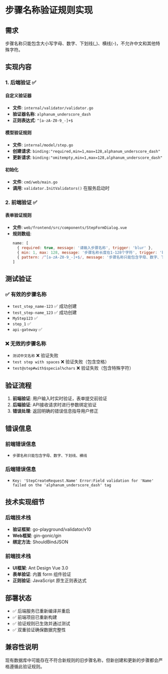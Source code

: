 # 步骤名称验证规则实现

## 需求
步骤名称只能包含大小写字母、数字、下划线(_)、横线(-)，不允许中文和其他特殊字符。

## 实现内容

### 1. 后端验证 ✅

#### 自定义验证器
- **文件**: `internal/validator/validator.go`
- **验证器名称**: `alphanum_underscore_dash`
- **正则表达式**: `^[a-zA-Z0-9_-]+$`

#### 模型验证规则
- **文件**: `internal/model/step.go`
- **创建请求**: `binding:"required,min=1,max=128,alphanum_underscore_dash"`
- **更新请求**: `binding:"omitempty,min=1,max=128,alphanum_underscore_dash"`

#### 初始化
- **文件**: `cmd/web/main.go`
- **调用**: `validator.InitValidators()` 在服务启动时

### 2. 前端验证 ✅

#### 表单验证规则
- **文件**: `web/frontend/src/components/StepFormDialog.vue`
- **规则数组**:
  ```javascript
  name: [
    { required: true, message: '请输入步骤名称', trigger: 'blur' },
    { min: 1, max: 128, message: '步骤名称长度在1-128个字符', trigger: 'blur' },
    { pattern: /^[a-zA-Z0-9_-]+$/, message: '步骤名称只能包含字母、数字、下划线、横线', trigger: 'blur' }
  ]
  ```

## 测试验证

### ✅ 有效的步骤名称
- `test_step_name-123` ✅ 成功创建
- `test_step-name_123` ✅ 成功创建
- `MyStep123` ✅ 
- `step_1` ✅
- `api-gateway` ✅

### ❌ 无效的步骤名称
- `测试中文名称` ❌ 验证失败
- `test step with spaces` ❌ 验证失败（包含空格）
- `test@step#with$special%chars` ❌ 验证失败（包含特殊字符）

## 验证流程

1. **前端验证**: 用户输入时实时验证，表单提交前验证
2. **后端验证**: API接收请求时进行参数绑定验证
3. **错误处理**: 返回明确的错误信息指导用户修正

## 错误信息

### 前端错误信息
- `步骤名称只能包含字母、数字、下划线、横线`

### 后端错误信息  
- `Key: 'StepCreateRequest.Name' Error:Field validation for 'Name' failed on the 'alphanum_underscore_dash' tag`

## 技术实现细节

### 后端技术栈
- **验证框架**: go-playground/validator/v10
- **Web框架**: gin-gonic/gin
- **绑定方法**: ShouldBindJSON

### 前端技术栈
- **UI框架**: Ant Design Vue 3.0
- **表单验证**: 内置 form 组件验证
- **正则验证**: JavaScript 原生正则表达式

## 部署状态

- ✅ 后端服务已重新编译并重启
- ✅ 前端项目已重新构建
- ✅ 验证规则已生效并通过测试
- ✅ 双重验证确保数据完整性

## 兼容性说明

现有数据库中可能存在不符合新规则的旧步骤名称，但新创建和更新的步骤都会严格遵循此验证规则。